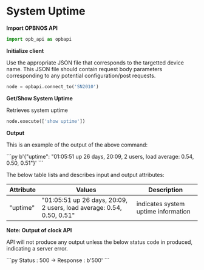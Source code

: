 # System Uptime

<strong>Import OPBNOS API</strong>

```py
import opb_api as opbapi
```

<strong>Initialize client</strong>
<p>Use the appropriate JSON file that corresponds to the targetted device name. This JSON file should contain request body parameters corresponding to any potential configuration/post requests.</p>

```py
node = opbapi.connect_to('SN2010')
```

<strong>Get/Show System Uptime</strong>
<p> Retrieves system uptime</p>

```py
node.execute(['show uptime'])
```
<strong>Output</strong>
<p> This is an example of the output of the above command:</p>
```py
b'{"uptime": "01:05:51 up 26 days, 20:09,  2 users,  load average: 0.54, 0.50, 0.51"}'
```

<p> The below table lists and describes input and output attributes:</p>
<table>
 <tbody>
  <thead>
    <tr>
      <th>Attribute</th>
      <th>Values</th>
      <th>Description</th>
    </tr>
  </thead>
  <tbody>
    <tr>
      <td>"uptime"</td>
      <td>"01:05:51 up 26 days, 20:09,  2 users,  load average: 0.54, 0.50, 0.51"</td>
      <td>indicates system uptime information</td>
    </tr>
  </tbody>
</table>

<strong>Note: Output of clock API</strong>
<p> API will not produce any output unless the below status code in produced, indicating a server error.</p>
```py
Status : 500 -> Response : b'500'
```
